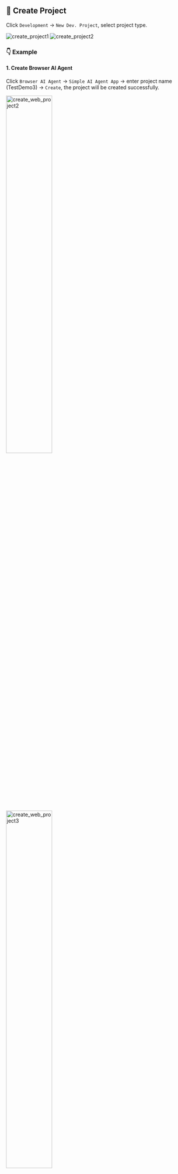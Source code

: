 ## 📝 Create Project

Click `Development` -> `New Dev. Project`, select project type.

<p>
    <img src="../assets/create_project1.jpg" alt="create_project1" />
    <img src="../assets/create_project2.jpg" alt="create_project2" />
</p>

### 👇 Example

#### 1. Create Browser AI Agent

Click `Browser AI Agent` -> `Simple AI Agent App` -> enter project name (TestDemo3) -> `Create`, the project will be created successfully.

<p>
    <img src="../assets/create_web_project2.jpg" alt="create_web_project2" width="50%"/>
    <img src="../assets/create_web_project3.jpg" alt="create_web_project3" width="50%"/>
</p>

On the pop-up page, select `Open project in IDE`, the project will be   opened automatically.

<p>
    <img src="../assets/create_web_project4.jpg" alt="create_web_project4" />
    <img src="../assets/create_web_project5.jpg" alt="create_web_project5" />
</p>

Click `Debug Agent `, the project will start successfully.

<p>
    <img src="../assets/create_web_project6.jpg" alt="create_web_project6" />
    <img src="../assets/create_web_project8.jpg" alt="create_web_project8" />
</p>

#### 2. Create Backend Python AI Agent

Click `Backend Python AI Agent` -> `Empty Python AI Agent` -> enter project name (TestDemo4) -> `Create`, the project will be created successfully.

<p>
    <img src="../assets/create_python_project1.jpg" alt="create_python_project1" width="50%"/>
    <img src="../assets/create_python_project2.jpg" alt="create_python_project2" width="50%"/>
    <img src="../assets/create_python_project3.jpg" alt="create_python_project3" width="50%"/>
</p>

On the pop-up page, select `Open project in IDE`, the project will be   opened automatically.

<p>
    <img src="../assets/create_python_project4.jpg" alt="create_python_project4" />
    <img src="../assets/create_web_project5.jpg" alt="create_python_project5" />
</p>

At the bottom of the page, there is a toolbar. Click `Sync with device` button, type `AGENTS/TestDemo2` in the `Sync target` field, click `Sync` button, then the created project will be synchronized in the local directory.

<div><img src="../assets/create_python_project6.jpg" alt="create_python_project6" /></div>
<div><img src="../assets/create_python_project7.jpg" alt="create_python_project7" width="60%"/></div>

Click `Debug Agent `, the project will start successfully.

<p>
    <img src="../assets/create_python_project9.jpg" alt="create_python_project9" />
    <img src="../assets/create_python_project10.jpg" alt="create_python_project10" width="50%"/>
    <img src="../assets/create_python_project11.jpg" alt="create_python_project11" />
</p>

<p align="right" >
  <a href="../README.md" style="text-decoration: none; color: gray; font-weight: bold;">
    🔗 Back to Home
  </a>
</p> 
